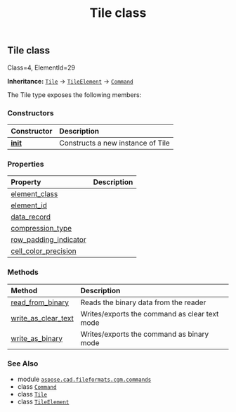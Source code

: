 ﻿---
title: Tile class
second_title: Aspose.CAD for Python via .NET API References
description: 
type: docs
weight: 1750
url: /python-net/aspose.cad.fileformats.cgm.commands/tile/
is_root: false
---

## Tile class

Class=4, ElementId=29



**Inheritance:** [`Tile`](/cad/python-net/aspose.cad.fileformats.cgm.commands/tile) → 
[`TileElement`](/cad/python-net/aspose.cad.fileformats.cgm.commands/tileelement) → 
[`Command`](/cad/python-net/aspose.cad.fileformats.cgm.commands/command)



The Tile type exposes the following members:

### Constructors
| Constructor | Description |
| :- | :- |
| [__init__](/cad/python-net/aspose.cad.fileformats.cgm.commands/tile/__init__/#aspose.cad.fileformats.cgm.CgmFile) | Constructs a new instance of Tile |


### Properties
| Property | Description |
| :- | :- |
| [element_class](/cad/python-net/aspose.cad.fileformats.cgm.commands/tile/element_class) |  |
| [element_id](/cad/python-net/aspose.cad.fileformats.cgm.commands/tile/element_id) |  |
| [data_record](/cad/python-net/aspose.cad.fileformats.cgm.commands/tile/data_record) |  |
| [compression_type](/cad/python-net/aspose.cad.fileformats.cgm.commands/tile/compression_type) |  |
| [row_padding_indicator](/cad/python-net/aspose.cad.fileformats.cgm.commands/tile/row_padding_indicator) |  |
| [cell_color_precision](/cad/python-net/aspose.cad.fileformats.cgm.commands/tile/cell_color_precision) |  |


### Methods
| Method | Description |
| :- | :- |
| [read_from_binary](/cad/python-net/aspose.cad.fileformats.cgm.commands/tile/read_from_binary/#aspose.cad.fileformats.cgm.IBinaryReader) | Reads the binary data from the reader |
| [write_as_clear_text](/cad/python-net/aspose.cad.fileformats.cgm.commands/tile/write_as_clear_text/#aspose.cad.fileformats.cgm.IClearTextWriter) | Writes/exports the command as clear text mode |
| [write_as_binary](/cad/python-net/aspose.cad.fileformats.cgm.commands/tile/write_as_binary/#aspose.cad.fileformats.cgm.IBinaryWriter) | Writes/exports the command as binary mode |



### See Also
* module [`aspose.cad.fileformats.cgm.commands`](..)
* class [`Command`](/cad/python-net/aspose.cad.fileformats.cgm.commands/command)
* class [`Tile`](/cad/python-net/aspose.cad.fileformats.cgm.commands/tile)
* class [`TileElement`](/cad/python-net/aspose.cad.fileformats.cgm.commands/tileelement)
